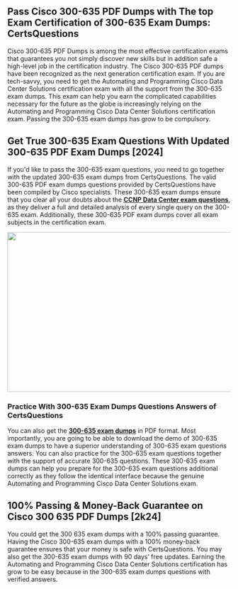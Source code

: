 <h2>Pass Cisco 300-635 PDF Dumps with The top Exam Certification of 300-635 Exam Dumps: CertsQuestions</h2>
<p>Cisco 300-635 PDF Dumps is among the most effective certification exams that guarantees you not simply discover new skills but in addition safe a high-level job in the certification industry. The Cisco 300-635 PDF dumps have been recognized as the next generation certification exam. If you are tech-savvy, you need to get the Automating and Programming Cisco Data Center Solutions certification exam with all the support from the 300-635 exam dumps. This exam can help you earn the complicated capabilities necessary for the future as the globe is increasingly relying on the Automating and Programming Cisco Data Center Solutions certification exam. Passing the 300-635 exam dumps has grow to be compulsory.</p>
<h2>Get True 300-635 Exam Questions With Updated 300-635 PDF Exam Dumps [2024]</h2>
<p>If you'd like to pass the 300-635 exam questions, you need to go together with the updated 300-635 exam dumps from CertsQuestions. The valid 300-635 PDF exam dumps questions provided by CertsQuestions have been compiled by Cisco specialists. These 300-635 exam dumps ensure that you clear all your doubts about the <strong><a href="https://www.certsquestions.com/ccnp-data-center-certification.html">CCNP Data Center exam questions</a></strong>, as they deliver a full and detailed analysis of every single query on the 300-635 exam. Additionally, these 300-635 PDF exam dumps cover all exam subjects in the certification exam.</p>
<p><img style="display: block; margin-left: auto; margin-right: auto;" src="https://i.imgur.com/53zZ4Bb.png" alt="" width="720" height="360" /></p>
<h3>Practice With 300-635 Exam Dumps Questions Answers of CertsQuestions</h3>
<p>You can also get the <a href="https://www.certsquestions.com/300-635-pdf-dumps.html"><strong>300-635 exam dumps</strong></a> in PDF format. Most importantly, you are going to be able to download the demo of 300-635 exam dumps to have a superior understanding of 300-635 exam questions answers. You can also practice for the 300-635 exam questions together with the support of accurate 300-635 questions. These 300-635 exam dumps can help you prepare for the 300-635 exam questions additional correctly as they follow the identical interface because the genuine Automating and Programming Cisco Data Center Solutions exam.</p>
<h2>100% Passing &amp; Money-Back Guarantee on Cisco 300 635 PDF Dumps [2k24]</h2>
<p>You could get the 300 635 exam dumps with a 100% passing guarantee. Having the Cisco 300-635 exam dumps with a 100% money-back guarantee ensures that your money is safe with CertsQuestions. You may also get the 300-635 exam dumps with 90 days&rsquo; free updates. Earning the Automating and Programming Cisco Data Center Solutions certification has grow to be easy because in the 300-635 exam dumps questions with verified answers.</p>
